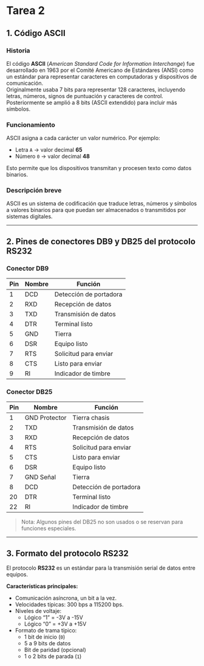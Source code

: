 # Tarea 2

## 1. Código ASCII

### Historia
El código **ASCII** (*American Standard Code for Information Interchange*) fue desarrollado en 1963 por el Comité Americano de Estándares (ANSI) como un estándar para representar caracteres en computadoras y dispositivos de comunicación.  
Originalmente usaba 7 bits para representar 128 caracteres, incluyendo letras, números, signos de puntuación y caracteres de control. Posteriormente se amplió a 8 bits (ASCII extendido) para incluir más símbolos.

### Funcionamiento
ASCII asigna a cada carácter un valor numérico. Por ejemplo:  
- Letra `A` → valor decimal **65**  
- Número `0` → valor decimal **48**  

Esto permite que los dispositivos transmitan y procesen texto como datos binarios.

### Descripción breve
ASCII es un sistema de codificación que traduce letras, números y símbolos a valores binarios para que puedan ser almacenados o transmitidos por sistemas digitales.

---

## 2. Pines de conectores DB9 y DB25 del protocolo RS232

### Conector DB9
| Pin | Nombre | Función |
|-----|--------|---------|
| 1   | DCD    | Detección de portadora |
| 2   | RXD    | Recepción de datos |
| 3   | TXD    | Transmisión de datos |
| 4   | DTR    | Terminal listo |
| 5   | GND    | Tierra |
| 6   | DSR    | Equipo listo |
| 7   | RTS    | Solicitud para enviar |
| 8   | CTS    | Listo para enviar |
| 9   | RI     | Indicador de timbre |

### Conector DB25
| Pin | Nombre | Función |
|-----|--------|---------|
| 1   | GND Protector | Tierra chasis |
| 2   | TXD | Transmisión de datos |
| 3   | RXD | Recepción de datos |
| 4   | RTS | Solicitud para enviar |
| 5   | CTS | Listo para enviar |
| 6   | DSR | Equipo listo |
| 7   | GND Señal | Tierra |
| 8   | DCD | Detección de portadora |
| 20  | DTR | Terminal listo |
| 22  | RI | Indicador de timbre |

> Nota: Algunos pines del DB25 no son usados o se reservan para funciones especiales.

---

## 3. Formato del protocolo RS232

El protocolo **RS232** es un estándar para la transmisión serial de datos entre equipos.

**Características principales:**
- Comunicación asíncrona, un bit a la vez.
- Velocidades típicas: 300 bps a 115200 bps.
- Niveles de voltaje:
  - Lógico “1” = -3V a -15V
  - Lógico “0” = +3V a +15V
- Formato de trama típico:
  - 1 bit de inicio (`0`)
  - 5 a 9 bits de datos
  - Bit de paridad (opcional)
  - 1 o 2 bits de parada (`1`)
